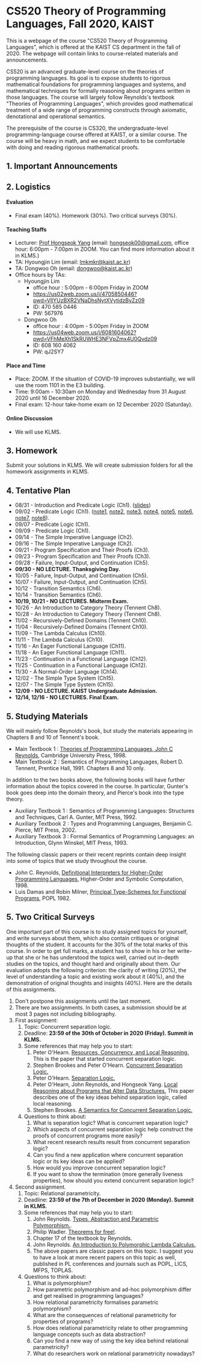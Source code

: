 # CS520 Theory of Programming Languages, Fall 2020, KAIST 

This is a webpage of the course "CS520 Theory of Programming Languages", which is offered at the KAIST CS department in the fall of 2020. The webpage will contain links to course-related materials and announcements.

CS520 is an advanced graduate-level course on the theories of programming languages. Its goal is to expose students to rigorous mathematical foundations for programming languages and systems, and mathematical techniques for formally reasoning about  programs written in those languages. The course will largely follow Reynolds's textbook "Theories of Programming Languages", which provides good mathematical treatment of a wide range of programming constructs through axiomatic, denotational and operational semantics. 

The prerequisite of the course is CS320, the undergraduate-level programming-language course offered at KAIST, or a similar course. The course will be heavy in math, and we expect students to be comfortable with doing and reading rigorous mathematical proofs. 

## 1. Important Announcements

## 2. Logistics

#### Evaluation

* Final exam (40%). Homework (30%). Two critical surveys (30%).

#### Teaching Staffs

* Lecturer: [Prof Hongseok Yang](https://cs.kaist.ac.kr/people/view?idx=552&kind=faculty&menu=160) (email: hongseok00@gmail.com, office hour: 6:00pm - 7:00pm in ZOOM. You can find more information about it in KLMS.)
* TA: Hyoungjin Lim (email: lmkmkr@kaist.ac.kr)
* TA: Dongwoo Oh (email: dongwoo@kaist.ac.kr)
* Office hours by TAs:  
   * Hyoungjin Lim
      - office hour : 5:00pm - 6:00pm Friday in ZOOM
      - https://us02web.zoom.us/j/4705850446?pwd=VllYUzBXR2VNaDhsNytXVytidzByZz09
      - ID: 470 585 0446
      - PW: 567976  
   * Dongwoo Oh
      - office hour : 4:00pm - 5:00pm Friday in ZOOM
      - https://us04web.zoom.us/j/6081604062?pwd=VFhMeXh1SkRUWHE3NFVpZmx4U0Qvdz09
      - ID: 608 160 4062
      - PW: qJ2SY7

#### Place and Time

* Place: ZOOM. If the situation of COVID-19 improves substantially, we will use the room 1101 in the E3 building.
* Time: 9:00am - 10:30am on Monday and Wednesday from 31 August 2020 until 16 December 2020.
* Final exam: 12-hour take-home exam on 12 December 2020 (Saturday). 

#### Online Discussion

* We will use KLMS.

## 3. Homework

Submit your solutions in KLMS. We will create submission folders for all the homework assignments in KLMS.

## 4. Tentative Plan

* 08/31 - Introduction and Predicate Logic (Ch1). ([slides](https://github.com/hongseok-yang/graduatePL20/blob/master/Lectures/Lecture1/Lecture1.pdf))
* 09/02 - Predicate Logic (Ch1). ([note1](https://github.com/hongseok-yang/graduatePL20/blob/master/Lectures/Lecture2/note1.jpg), [note2](https://github.com/hongseok-yang/graduatePL20/blob/master/Lectures/Lecture2/note2.jpg), [note3](https://github.com/hongseok-yang/graduatePL20/blob/master/Lectures/Lecture2/note3.jpg), [note4](https://github.com/hongseok-yang/graduatePL20/blob/master/Lectures/Lecture2/note4.jpg), [note5](https://github.com/hongseok-yang/graduatePL20/blob/master/Lectures/Lecture2/note5.jpg), [note6](https://github.com/hongseok-yang/graduatePL20/blob/master/Lectures/Lecture2/note6.jpg), [note7](https://github.com/hongseok-yang/graduatePL20/blob/master/Lectures/Lecture2/note7.jpg), [note8](https://github.com/hongseok-yang/graduatePL20/blob/master/Lectures/Lecture2/note8.jpg)).
* 09/07 - Predicate Logic (Ch1).
* 09/09 - Predicate Logic (Ch1).
* 09/14 - The Simple Imperative Language (Ch2).
* 09/16 - The Simple Imperative Language (Ch2).
* 09/21 - Program Specification and Their Proofs (Ch3). 
* 09/23 - Program Specification and Their Proofs (Ch3). 
* 09/28 - Failure, Input-Output, and Continuation (Ch5). 
* __**09/30 - NO LECTURE. Thanksgiving Day.**__
* 10/05 - Failure, Input-Output, and Continuation (Ch5). 
* 10/07 - Failure, Input-Output, and Continuation (Ch5). 
* 10/12 - Transition Semantics (Ch6). 
* 10/14 - Transition Semantics (Ch6). 
* __**10/19, 10/21 - NO LECTURES. Midterm Exam.**__
* 10/26 - An Introduction to Category Theory (Tennent Ch8). 
* 10/28 - An Introduction to Category Theory (Tennent Ch8). 
* 11/02 - Recursively-Defined Domains (Tennent Ch10). 
* 11/04 - Recursively-Defined Domains (Tennent Ch10).
* 11/09 - The Lambda Calculus (Ch10). 
* 11/11 - The Lambda Calculus (Ch10). 
* 11/16 - An Eager Functional Language (Ch11). 
* 11/18 - An Eager Functional Language (Ch11).
* 11/23 - Continuation in a Functional Language (Ch12). 
* 11/25 - Continuation in a Functional Language (Ch12). 
* 11/30 - A Normal-Order Language (Ch14).
* 12/02 - The Simple Type System (Ch15).
* 12/07 - The Simple Type System (Ch15).
* __**12/09 - NO LECTURE. KAIST Undergraduate Admission.**__
* __**12/14, 12/16 - NO LECTURES. Final Exam.**__


## 5. Studying Materials

We will mainly follow Reynolds's book, but study the materials appearing in Chapters 8 and 10 of Tennent's book.

* Main Textbook 1 : [Theories of Programming Languages, John C Reynolds](https://www.cambridge.org/core/books/theories-of-programming-languages/19530A88F3471B2A7D9891770B21DAF9), Cambridge University Press, 1998. 
* Main Textbook 2 : Semantics of Programming Languages, Robert D. Tennent, Prentice Hall, 1991. Chapters 8 and 10 only.

In addition to the two books above, the following books will have further information about the topics covered in the course. In particular, Gunter's book goes deep into the domain theory, and Pierce's book into the type theory.

* Auxiliary Textbook 1 : Semantics of Programming Languages: Structures and Techniques, Carl A. Gunter, MIT Press, 1992.
* Auxiliary Textbook 2 : Types and Programming Languages, Benjamin C. Pierce, MIT Press, 2002.
* Auxiliary Textbook 3 : Formal Semantics of Programming Languages: an Introduction, Glynn Winskel, MIT Press, 1993.

The following classic papers or their recent reprints contain deep insight into some of topics that we study throughout the course.

* John C. Reynolds, [Definitional Interpreters for Higher-Order Programming Languages](https://doi.org/10.1023/A:1010027404223), Higher-Order and Symbolic Computation, 1998. 
* Luis Damas and Robin Milner, [Principal Type-Schemes for Functional Programs](https://dl.acm.org/citation.cfm?id=582176), POPL 1982.

## 5. Two Critical Surveys

One important part of this course is to study assigned topics for yourself, and write surveys about them, which also contain critiques or original thoughts of the student. It accounts for the 30% of the total marks of this course. In order to get full marks, a student has to show in his or her write-up that she or he has understood the topics well, carried out in-depth studies on the topics, and thought hard and originally about them. Our evaluation adopts the following criterion: the clarity of writing (20%), the level of understanding a topic and existing work about it (40%), and the demonstration of original thoughts and insights (40%). Here are the details of this assignments.

1. Don't postpone this assignments until the last moment.
2. There are two assignments. In both cases, a submission should be at most 3 pages not including bibliography.
3. First assignment:
   1. Topic: Concurrent separation logic.
   2. Deadline: __**23:59 of the 30th of October in 2020 (Friday). Summit in KLMS.**__
   3. Some references that may help you to start: 
      1. Peter O'Hearn. [Resources, Concurrency, and Local Reasoning.](http://www0.cs.ucl.ac.uk/staff/p.ohearn/papers/concurrency.pdf) This is the paper that started concurrent separation logic.
      2. Stephen Brookes and Peter O'Hearn. [Concurrent Separation Logic.](https://dl.acm.org/doi/pdf/10.1145/2984450.2984457)
      3. Peter O'Hearn. [Separation Logic.](https://cacm.acm.org/magazines/2019/2/234356-separation-logic/pdf)
      4. Peter O'Hearn, John Reynolds, and Hongseok Yang. [Local Reasoning about Programs that Alter Data Structures.](http://www0.cs.ucl.ac.uk/staff/p.ohearn/papers/localreasoning.pdf) This paper describes one of the key ideas behind separation logic, called local reasoning.
      5. Stephen Brookes. [A Semantics for Concurrent Separation Logic.](https://www.cs.cmu.edu/~brookes/papers/seplogicrevisedfinal.pdf)
   4. Questions to think about:
      1. What is separation logic? What is concurrent separation logic?
      2. Which aspects of concurrent separation logic help construct the proofs of concurrent programs more easily?
      3. What recent research results result from concurrent separation logic?
      4. Can you find a new application where concurrent separation logic or its key ideas can be applied?
      5. How would you improve concurrent separation logic?
      6. If you want to show the termination (more generally liveness properties), how should you extend concurrent separation logic?
4. Second assignment.
   1. Topic: Relational parametricity.
   2. Deadline: __**23:59 of the 7th of December in 2020 (Monday). Summit in KLMS.**__
   3. Some references that may help you to start:
      1. John Reynolds. [Types, Abstraction and Parametric Polymorphism.](http://www.cs.cmu.edu/afs/cs/user/jcr/ftp/typesabpara.pdf).
      2. Philip Wadler. [Theorems for free!](https://dl.acm.org/doi/pdf/10.1145/99370.99404).
      3. Chapter 17 of the textbook by Reynolds.  
      4. John Reynolds. [An Introduction to Polymorphic Lambda Calculus.](http://citeseerx.ist.psu.edu/viewdoc/download;jsessionid=F12E218CB6AA7DA6A31C9DDDB12DEE2E?doi=10.1.1.7.9916&rep=rep1&type=pdf)
      5. The above papers are classic papers on this topic. I suggest you to have a look at more recent papers on this topic as well, published in PL conferences and journals such as POPL, LICS, MFPS, TOPLAS.
   4. Questions to think about:
      1. What is polymorphism? 
      2. How parametric polymorphism and ad-hoc polymorphism differ and get realised in programming languages? 
      3. How relational parametricity formalises parametric polymorphism?
      4. What are the consequences of relational parametricity for properties of programs? 
      5. How does relational parametricity relate to other programming language concepts such as data abstraction?
      6. Can you find a new way of using the key idea behind relational parametricity?
      7. What do researchers work on relational parametricity nowadays?
